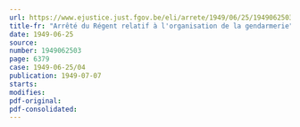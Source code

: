 ```yaml
---
url: https://www.ejustice.just.fgov.be/eli/arrete/1949/06/25/1949062503/justel
title-fr: "Arrêté du Régent relatif à l'organisation de la gendarmerie"
date: 1949-06-25
source:
number: 1949062503
page: 6379
case: 1949-06-25/04
publication: 1949-07-07
starts:
modifies:
pdf-original:
pdf-consolidated:
---
```


